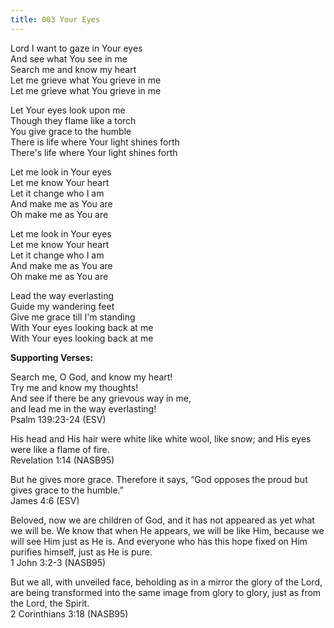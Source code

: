```yaml
---
title: 003 Your Eyes
---
```


Lord I want to gaze in Your eyes \
And see what You see in me \
Search me and know my heart \
Let me grieve what You grieve in me \
Let me grieve what You grieve in me

Let Your eyes look upon me \
Though they flame like a torch \
You give grace to the humble \
There is life where Your light shines forth \
There's life where Your light shines forth

Let me look in Your eyes \
Let me know Your heart \
Let it change who I am \
And make me as You are \
Oh make me as You are

Let me look in Your eyes \
Let me know Your heart \
Let it change who I am \
And make me as You are \
Oh make me as You are

Lead the way everlasting \
Guide my wandering feet \
Give me grace till I'm standing \
With Your eyes looking back at me \
With Your eyes looking back at me 



**Supporting Verses:**

Search me, O God, and know my heart! \
Try me and know my thoughts! \
And see if there be any grievous way in me, \
and lead me in the way everlasting! \
Psalm 139:23-24 (ESV)

His head and His hair were white like white wool, like snow; and His eyes were like a flame of fire.\
Revelation 1:14 (NASB95)

But he gives more grace. Therefore it says, “God opposes the proud but gives grace to the humble.”\
James 4:6 (ESV)

Beloved, now we are children of God, and it has not appeared as yet what we will be. We know that when He appears, we will be like Him, because we will see Him just as He is. And everyone who has this hope fixed on Him purifies himself, just as He is pure.\
1 John 3:2-3 (NASB95)

But we all, with unveiled face, beholding as in a mirror the glory of the Lord, are being transformed into the same image from glory to glory, just as from the Lord, the Spirit.\
2 Corinthians 3:18 (NASB95)
